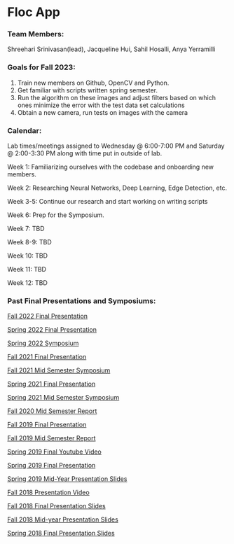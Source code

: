 # Floc App 

### Team Members: 
Shreehari Srinivasan(lead),
Jacqueline Hui,
Sahil Hosalli,
Anya Yerramilli


### Goals for Fall 2023:
1. Train new members on Github, OpenCV and Python.
2. Get familiar with scripts written spring semester.
3. Run the algorithm on these images and adjust filters based on which ones minimize the error with the test data set calculations
4. Obtain a new camera, run tests on images with the camera


### Calendar:
Lab times/meetings assigned to Wednesday @ 6:00-7:00 PM and Saturday @ 2:00-3:30 PM along with time put in outside of lab.

Week 1: Familiarizing ourselves with the codebase and onboarding new members.

Week 2: Researching Neural Networks, Deep Learning, Edge Detection, etc. 

Week 3-5: Continue our research and start working on writing scripts

Week 6: Prep for the Symposium.

Week 7: TBD

Week 8-9: TBD 

Week 10: TBD

Week 11: TBD

Week 12: TBD

### Past Final Presentations and Symposiums:

[Fall 2022 Final Presentation](https://docs.google.com/presentation/d/1QSzI2F_Y4m1WhHiC5JTwkODctV8ofb8QCwUbn5hiAlk/edit?usp=sharing)

[Spring 2022 Final Presentation](https://docs.google.com/presentation/d/1r8-G_Ea6SyM1M_pffFuqtgvnAb_rDRd8ezK0JUXlvrY/edit?usp=sharing)

[Spring 2022 Symposium](https://docs.google.com/presentation/d/1lN17nH7SViauxV60-MNWXvXnROPf0CU9lqWE5abpPS4/edit?usp=sharing)

[Fall 2021 Final Presentation](https://docs.google.com/presentation/d/15gGtVZq7ohoJt0qPYdtGkVUlnR_wbzXDH84xXjCFbVE/edit?usp=sharing)

[Fall 2021 Mid Semester Symposium](https://docs.google.com/presentation/d/1Dk5jsD8MGgFafpW7VuZvAXGf9qo5JQuHs1u-88Q_5bY/edit?usp=sharing)

[Spring 2021 Final Presentation](https://docs.google.com/presentation/d/19inmcH5CBPOBX5c1Nw1N9mSC0dIKGBzrAcoIVj_N1Ac/edit?usp=sharing)

[Spring 2021 Mid Semester Symposium](https://docs.google.com/presentation/d/1j6noCBywoWVKCvTe95sORkxPyxs3kA7GcLjCr5pm4MU/edit?usp=sharing)

[Fall 2020 Mid Semester Report](https://docs.google.com/presentation/d/1oN9V-x60sKY75Q0gbIF1KfMMD_XpEGL3rWUGq5j2MFU/edit#slide=id.g6bf0681270_3_13)

[Fall 2019 Final Presentation](https://docs.google.com/presentation/d/1V7DbmVCS-ye1o7zWci04LKQUMpRtBDyCIrPb06znFM8/edit?usp=sharing)

[Fall 2019 Mid Semester Report](https://docs.google.com/presentation/d/1hcd1FI6bk135MemGDJmM8IyK67U3TIcQ9dujdROTbdk/edit?usp=sharing)

[Spring 2019 Final Youtube Video](https://www.youtube.com/watch?v=sHuIshcOfOA&list=PLhsGtpY8ipdZL4lExJA8KC0zCkaxwfs8R&index=5&t=0s)

[Spring 2019 Final Presentation](https://docs.google.com/presentation/d/1Eygbpt9PRS5Cm3Tfm3-SG0krKTNgR4sOA6cbfNLOUBY/edit?usp=sharing)

[Spring 2019 Mid-Year Presentation Slides](https://docs.google.com/presentation/d/1r-v86uV3EiZ85N1uaAgKwRKOMQ2US-n4p6oVIipjUHs/edit)

[Fall 2018 Presentation Video](https://youtu.be/2SXc7grdD3g)

[Fall 2018 Final Presentation Slides](https://docs.google.com/presentation/d/1QeoitHQfX2f_iCgGeG6z51iU74PFxhHOF9QFAl-lUw8/edit?usp=sharing)

[Fall 2018 Mid-year Presentation Slides](https://docs.google.com/presentation/d/1Xp4mftEvN9sQQSgwsrfPOWZciWiqELBXN0llDnjOKtY/edit#slide=id.g452cc128b8_0_48)

[Spring 2018 Final Presentation Slides](https://docs.google.com/presentation/d/179ZJ4xV3CmCaJTuzQGwk44EMOw9uHwCoV8oW-3GeamI/edit?usp=sharing)


